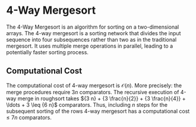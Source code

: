 # 4-Way Mergesort


The 4-Way Mergesort is an algorithm for sorting on a two-dimensional arrays.
The 4-way mergesort is a sorting network that divides the input sequence into four subsequences rather than two as in the traditional mergesort. 
It uses multiple merge operations in parallel, leading to a potentially faster sorting process.


## Computational Cost

The computational cost of 4-way mergesort is $\mathcal{O}{\left(n\right)}$.
More precisely: the merge procedures require ${3 n}$ comparators.
The recursive execution of 4-way merge in roughsort takes ${3 n} + {3 \frac{n}{2}} + {3 \frac{n}{4}} + \ldots + 3 \leq {6 n}$ comparators.
Thus, including $n$ steps for the subsequent sorting of the rows 4-way mergesort has a computational cost $\leq {7 n}$ comparators. 
